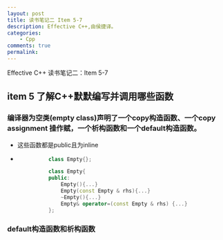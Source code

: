 ```yaml
---
layout: post
title: 读书笔记二 Item 5-7
description: Effective C++,由侯捷译。
categories:
    - Cpp
comments: true
permalink: 
---
```

Effective C++ 读书笔记二：Item 5-7

## item 5 了解C++默默编写并调用哪些函数

###  编译器为空类(empty class)声明了一个copy构造函数、一个copy assignment 操作赋，一个析构函数和一个default构造函数。

*  这些函数都是public且为inline
*  
    ```C++
              class Empty{};
    ```

    ```C++
              class Empty{
              public:
                  Empty(){...}
                  Empty(const Empty & rhs){...}
                  ~Empty(){...}
                  Empty& operator=(const Empty & rhs) {...}
              };
    ```

### default构造函数和析构函数


